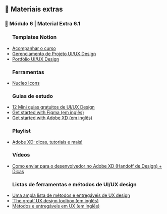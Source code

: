 <h2 dir="auto"> 🔗 Materiais extras </h2>

<h3 dir="auto"> 🔶 Módulo 6 | Material Extra 6.1 </h3>
<ul dir="auto">

<h3> Templates Notion </h3>
  <li><a href="https://www.notion.so/Bootcampinho-UI-UX-476028b04b214c419d23158f612d91af"> Acompanhar o curso </a></li>
  <li><a href="https://sheisacreative.notion.site/Nome-do-Projeto-Bootcampinho-UI-UX-29cc67452d274688b297ed51cb95ee04"> Gerenciamento de Projeto UI/UX Design </a></li>
  <li><a href="https://sheisacreative.notion.site/UI-UX-Designer-Bootcampinho-UI-UX-015ec666dd424e398492074e277b748e"> Portfólio UI/UX Design </a></li> 

<h3> Ferramentas </h3>
  <li><a href="https://nucleoapp.com/"> Nucleo Icons </a></li>

<h3> Guias de estudo </h3>
  <li><a href="https://maiane.com.br/12-mini-guias-gratuitos-de-ui-ux-design-2/"> 12 Mini guias gratuitos de UI/UX Design </a></li>
  <li><a href="https://help.figma.com/hc/en-us/categories/360002042553-Figma-design#Get-started"> Get started with Figma (em inglês) </a></li>
  <li><a href="https://helpx.adobe.com/support/xd.html"> Get started with Adobe XD (em inglês) </a></li>

<h3> Playlist </h3>
  <li><a href="https://www.youtube.com/watch?v=y3qHS_m1cS0&list=PLuDfCQO9tvX2dF7e5V2N0_RlDOKYM3CUN"> Adobe XD: dicas, tutoriais e mais! </a></li>

<h3> Vídeos </h3>
  <li><a href="https://www.youtube.com/watch?v=M7kBMx_ZIpE&feature=youtu.be"> Como enviar para o desenvolvedor no Adobe XD (Handoff de Design) + Dicas</a></li>

<h3> Listas de ferramentas e métodos de UI/UX design </h3>
  <li><a href="https://brasil.uxdesign.cc/uma-ampla-lista-de-m%C3%A9todos-e-entreg%C3%A1veis-de-ux-design-7b83a859d234"> Uma ampla lista de métodos e entregáveis de UX design</a></li>
  <li><a href="https://uxdesign.cc/the-great-ux-design-toolbox-fc0f28d7e976"> ‘The great’ UX design toolbox (em inglês)</a></li>
  <li><a href="https://miro.com/app/board/o9J_ktZHnRA=/"> Métodos e entregáveis em UX (em inglês) </a></li>

</ul>